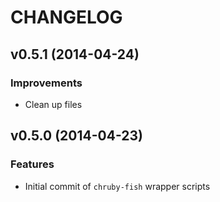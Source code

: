 # CHANGELOG

## v0.5.1 (2014-04-24)

### Improvements

- Clean up files

## v0.5.0 (2014-04-23)

### Features

- Initial commit of `chruby-fish` wrapper scripts
